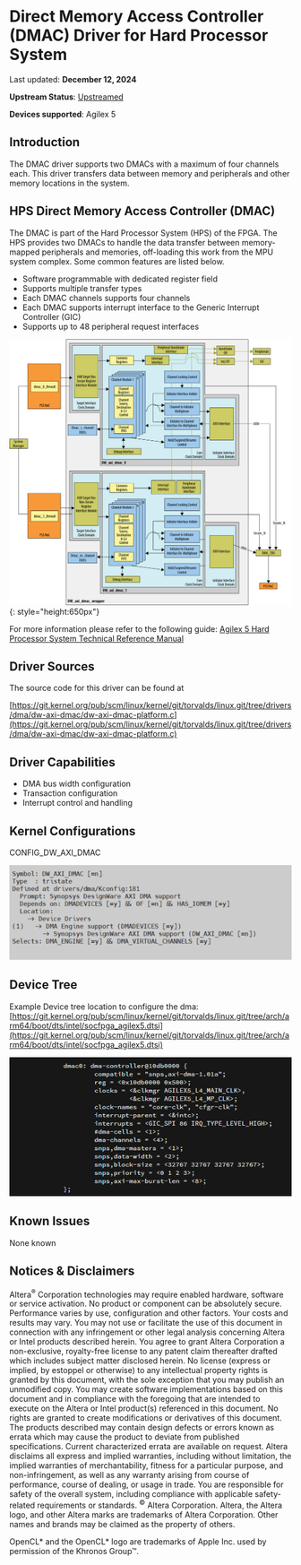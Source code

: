 # **Direct Memory Access Controller (DMAC) Driver for Hard Processor System**

Last updated: **December 12, 2024** 

**Upstream Status**: [Upstreamed](https://git.kernel.org/pub/scm/linux/kernel/git/torvalds/linux.git/tree/drivers/dma/dw-axi-dmac/dw-axi-dmac-platform.c)

**Devices supported**: Agilex 5

## **Introduction**

The DMAC driver supports two DMACs with a maximum of four channels each. This driver transfers data between memory and peripherals and other memory locations in the system.

## **HPS Direct Memory Access Controller (DMAC)**

The DMAC is part of the Hard Processor System (HPS) of the FPGA.  The HPS provides two DMACs to handle the data transfer between memory-mapped peripherals and memories, off-loading this work from the MPU system complex. Some common features are listed below.

* Software programmable with dedicated register field
* Supports multiple transfer types
* Each DMAC channels supports four channels
* Each DMAC supports interrupt interface to the Generic Interrupt Controller (GIC)
* Supports up to 48 peripheral request interfaces

![A5_DMA_block_diagram](images/A5_DMA_block_diagram.png){: style="height:650px"}

For more information please refer to the following guide:
[Agilex 5 Hard Processor System Technical Reference Manual](https://www.intel.com/content/www/us/en/docs/programmable/814346)

## **Driver Sources**

The source code for this driver can be found at

[https://git.kernel.org/pub/scm/linux/kernel/git/torvalds/linux.git/tree/drivers/dma/dw-axi-dmac/dw-axi-dmac-platform.c](https://git.kernel.org/pub/scm/linux/kernel/git/torvalds/linux.git/tree/drivers/dma/dw-axi-dmac/dw-axi-dmac-platform.c)

## **Driver Capabilities**

* DMA bus width configuration
* Transaction configuration
* Interrupt control and handling

## **Kernel Configurations**

CONFIG_DW_AXI_DMAC

![](images/dma_config_path.png)

## **Device Tree**

Example Device tree location to configure the dma:
[https://git.kernel.org/pub/scm/linux/kernel/git/torvalds/linux.git/tree/arch/arm64/boot/dts/intel/socfpga_agilex5.dtsi](https://git.kernel.org/pub/scm/linux/kernel/git/torvalds/linux.git/tree/arch/arm64/boot/dts/intel/socfpga_agilex5.dtsi)

![dma_device_tree](images/dma_device_tree_1.png)

## **Known Issues**

None known

## Notices & Disclaimers

Altera<sup>&reg;</sup> Corporation technologies may require enabled hardware, software or service activation.
No product or component can be absolutely secure. 
Performance varies by use, configuration and other factors.
Your costs and results may vary. 
You may not use or facilitate the use of this document in connection with any infringement or other legal analysis concerning Altera or Intel products described herein. You agree to grant Altera Corporation a non-exclusive, royalty-free license to any patent claim thereafter drafted which includes subject matter disclosed herein.
No license (express or implied, by estoppel or otherwise) to any intellectual property rights is granted by this document, with the sole exception that you may publish an unmodified copy. You may create software implementations based on this document and in compliance with the foregoing that are intended to execute on the Altera or Intel product(s) referenced in this document. No rights are granted to create modifications or derivatives of this document.
The products described may contain design defects or errors known as errata which may cause the product to deviate from published specifications.  Current characterized errata are available on request.
Altera disclaims all express and implied warranties, including without limitation, the implied warranties of merchantability, fitness for a particular purpose, and non-infringement, as well as any warranty arising from course of performance, course of dealing, or usage in trade.
You are responsible for safety of the overall system, including compliance with applicable safety-related requirements or standards. 
<sup>&copy;</sup> Altera Corporation.  Altera, the Altera logo, and other Altera marks are trademarks of Altera Corporation.  Other names and brands may be claimed as the property of others. 

OpenCL* and the OpenCL* logo are trademarks of Apple Inc. used by permission of the Khronos Group™. 
